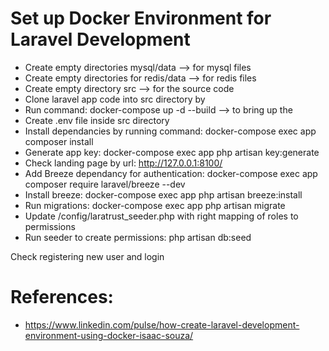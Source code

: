 # Set up Docker Environment for Laravel Development
- Create empty directories mysql/data --> for mysql files
- Create empty directories for redis/data --> for redis files
- Create empty directory src --> for the source code
- Clone laravel app code into src directory by
- Run command: docker-compose up -d --build --> to bring up the 
- Create .env file inside src directory
- Install dependancies by running command: docker-compose exec app composer install
- Generate app key: docker-compose exec app php artisan key:generate
- Check landing page by url: http://127.0.0.1:8100/
- Add Breeze dependancy for authentication: docker-compose exec app composer require laravel/breeze --dev
- Install breeze: docker-compose exec app php artisan breeze:install
- Run migrations: docker-compose exec app php artisan migrate
- Update /config/laratrust_seeder.php with right mapping of roles to permissions
- Run seeder to create permissions: php artisan db:seed

Check registering new user and login

# References:
- https://www.linkedin.com/pulse/how-create-laravel-development-environment-using-docker-isaac-souza/